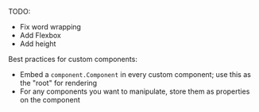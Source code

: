 TODO:
- Fix word wrapping
- Add Flexbox
- Add height

Best practices for custom components:
- Embed a `component.Component` in every custom component; use this as the "root" for rendering
- For any components you want to manipulate, store them as properties on the component
